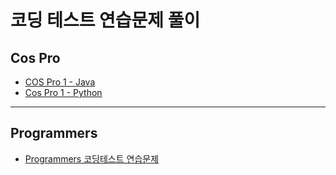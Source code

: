 # 코딩 테스트 연습문제 풀이

## Cos Pro
- [COS Pro 1 - Java](https://edu.goorm.io/learn/lecture/17301/cos-pro-1%25EA%25B8%2589-%25EA%25B8%25B0%25EC%25B6%259C%25EB%25AC%25B8%25EC%25A0%259C-java)
- [Cos Pro 1 - Python](https://edu.goorm.io/lecture/17299/cos-pro-1%EA%B8%89-%EA%B8%B0%EC%B6%9C%EB%AC%B8%EC%A0%9C-python)
---
## Programmers
- [Programmers 코딩테스트 연습문제](https://programmers.co.kr/learn/challenges?tab=algorithm_practice_kit)
